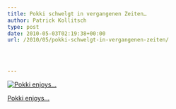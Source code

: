 ```yaml
---
title: Pokki schwelgt in vergangenen Zeiten…
author: Patrick Kollitsch
type: post
date: 2010-05-03T02:19:38+00:00
url: /2010/05/pokki-schwelgt-in-vergangenen-zeiten/




---
```

<div class="media image">
  <a href="http://www.flickr.com/photos/schreibblogade/4574739193/" title="Pokki enjoys..."><img src="//farm4.static.flickr.com/3314/4574739193_4488bcb29c.jpg" alt="Pokki enjoys..." /></p> 
  
  <p>
    Pokki enjoys&#8230;
  </p>
  
  <p>
    </a></div>